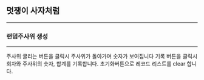 ## 멋쟁이 사자처럼

---

### 랜덤주사위 생성

---

주사위 굴리는 버튼을 클릭시 주사위가 돌아가며 숫자가 보여집니다
기록 버튼을 클릭시 회차와 주사위의 숫자, 합계를 기록합니다.
초기화버튼으로 레코드 리스트를 clear 합니다.
